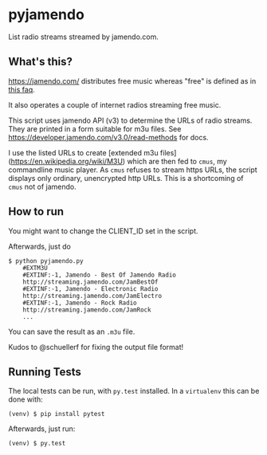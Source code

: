 # pyjamendo
List radio streams streamed by jamendo.com.

## What's this?

https://jamendo.com/ distributes free music whereas "free" is defined
as in [this faq](https://www.jamendo.com/faq).

It also operates a couple of internet radios streaming free music.

This script uses jamendo API (v3) to determine the URLs of radio
streams. They are printed in a form suitable for m3u files. See
https://developer.jamendo.com/v3.0/read-methods for docs.

I use the listed URLs to create [extended m3u files]
(https://en.wikipedia.org/wiki/M3U) which are then fed to `cmus`, my
commandline music player. As `cmus` refuses to stream https URLs, the
script displays only ordinary, unencrypted http URLs. This is a
shortcoming of `cmus` not of jamendo.


## How to run

You might want to change the CLIENT_ID set in the script.

Afterwards, just do

    $ python pyjamendo.py
        #EXTM3U
        #EXTINF:-1, Jamendo - Best Of Jamendo Radio
        http://streaming.jamendo.com/JamBestOf
        #EXTINF:-1, Jamendo - Electronic Radio
        http://streaming.jamendo.com/JamElectro
        #EXTINF:-1, Jamendo - Rock Radio
        http://streaming.jamendo.com/JamRock
        ...

You can save the result as an `.m3u` file.

Kudos to @schuellerf for fixing the output file format!


## Running Tests

The local tests can be run, with `py.test` installed. In a
`virtualenv` this can be done with:

    (venv) $ pip install pytest

Afterwards, just run:

    (venv) $ py.test
